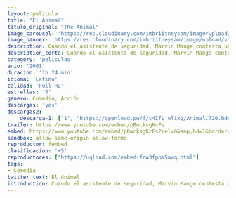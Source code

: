 ```yaml
---
layout: pelicula
title: "El Animal"
titulo_original: "The Animal"
image_carousel: 'https://res.cloudinary.com/imbriitneysam/image/upload/v1547751631/animal-poster-min.jpg'
image_banner: 'https://res.cloudinary.com/imbriitneysam/image/upload/v1547751631/animal-banner-min.jpg'
description: Cuando el asistente de seguridad, Marvin Mange contesta una llamada 911 sobre un robo en progreso, su sueño de que un día llegará a ser policía parece ser verdadero. Sin embargo, un extraño accidente de tránsito en el camino hacia el crimen, deja su sueño en pedazos. Cuando Marvin despierta una semana más tarde, se encuentra que un científico desquiciado en secreto, usó las partes de animales para reconstruir su cuerpo mutilado. Energizado por sus nuevas y mejoradas partes, Marvin gana fama inmediata como un súper policía hasta que sus instintos animales empiezan a dominar su cuerpo en los equivocados momentos. Cuando se da cuenta que se está enamorado de Rianna . Y además, estos no son sus únicos problemas. El doctor Wilder intenta convencerlo constantemente de que se quede con él como una mascota de nombre Bola de Nieve. Una bestia misteriosa asesina a dos vacas y ataca a un cazador, mientras que algunas personas comienzan a sospechar de Marvin, y él mismo duda de su inocencia.
description_corta: Cuando el asistente de seguridad, Marvin Mange contesta una llamada 911 sobre un robo en progreso, su sueño de que un día llegará a ser policía parece ser verdadero. Sin embargo, un extraño accidente de tránsito en el camino hacia el crimen, deja su sueño en pedazos. Cuando Marvin despierta una
category: 'peliculas'
anio: '2001'
duracion: '1h 24 min'
idioma: 'Latino'
calidad: 'Full HD'
estrellas: '5'
genero: Comedia, Acción
descargas: 'yes'
descargas2:
    descarga-1: ["1", "https://openload.pw/f/c4IfL_olixg/Animal.720.bdrip.lat.mp4", "https://www.google.com/s2/favicons?domain=openload.co","OpenLoad","https://res.cloudinary.com/imbriitneysam/image/upload/v1541473684/mexico.png", "Latino", "Full HD"]
trailer: https://www.youtube.com/embed/pBwcksgKcFs
embed: https://www.youtube.com/embed/pBwcksgKcFs?rel=0&amp;hd=1&border=0&wmode=opaque&enablejsapi=1&modestbranding=1&controls=1&showinfo=1
sandbox: allow-same-origin allow-forms
reproductor: fembed
clasificacion: '+5'
reproductores: ["https://uqload.com/embed-fcw3fphm5awq.html"]
tags:
- Comedia
twitter_text: El Animal
introduction: Cuando el asistente de seguridad, Marvin Mange contesta una llamada 911 sobre un robo en progreso, su sueño de que un día llegará a ser policía parece ser verdadero. Sin embargo, un extraño accidente de tránsito en el camino hacia el crimen, deja su sueño en pedazos. Cuando Marvin despierta una
---
```












